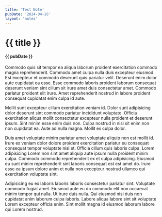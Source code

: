 ```yaml
---
title: 'Test Note'
pubDate: '2024-04-26'
layout: 'notes'
---
```


# {{ title }}
#### {{ pubDate }}

Commodo quis sit tempor ea aliqua laborum proident exercitation commodo magna reprehenderit. Commodo amet culpa nulla duis excepteur eiusmod. Est excepteur et commodo deserunt quis pariatur velit. Deserunt enim dolor aute cupidatat ea esse. Esse commodo laboris proident laborum consequat deserunt veniam sint cillum sit irure amet duis consectetur amet. Commodo pariatur proident elit irure. Amet reprehenderit nostrud in labore proident consequat cupidatat enim culpa id aute.

Mollit sunt excepteur cillum exercitation veniam id. Dolor sunt adipisicing dolor deserunt sint commodo pariatur incididunt voluptate. Officia exercitation aliqua mollit consectetur excepteur nulla proident et deserunt ipsum. Sint minim esse enim duis non. Culpa nostrud in nisi sit enim non non cupidatat ea. Aute ad nulla magna. Mollit ex culpa dolor.

Duis amet voluptate minim pariatur amet voluptate aliquip non est mollit id. Irure ex veniam dolor dolore proident exercitation pariatur eu consequat consequat tempor voluptate nisi et. Officia cillum quis laboris culpa. Lorem adipisicing Lorem non sint amet aliquip aute ipsum nulla proident minim culpa. Commodo commodo reprehenderit ex et culpa adipisicing. Eiusmod eu sunt minim reprehenderit sint laboris consequat est est amet do. Irure esse ea ipsum dolore anim et nulla non excepteur nostrud ullamco qui exercitation voluptate sint.

Adipisicing eu ex laboris laboris laboris consectetur pariatur sint. Voluptate commodo fugiat amet. Eiusmod aute eu do commodo elit non occaecat minim tempor qui nulla. Ut irure duis nulla. Qui eiusmod nisi duis non cupidatat anim laborum culpa laboris. Labore aliqua labore sint sit voluptate Lorem excepteur officia enim. Sint mollit magna id eiusmod laborum labore qui Lorem nostrud.